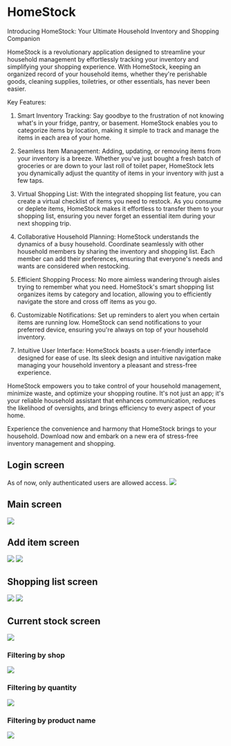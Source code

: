 # HomeStock
Introducing HomeStock: Your Ultimate Household Inventory and Shopping Companion

HomeStock is a revolutionary application designed to streamline your household management by effortlessly tracking your inventory and simplifying your shopping experience. With HomeStock, keeping an organized record of your household items, whether they're perishable goods, cleaning supplies, toiletries, or other essentials, has never been easier.

Key Features:

1. Smart Inventory Tracking: Say goodbye to the frustration of not knowing what's in your fridge, pantry, or basement. HomeStock enables you to categorize items by location, making it simple to track and manage the items in each area of your home.

2. Seamless Item Management: Adding, updating, or removing items from your inventory is a breeze. Whether you've just bought a fresh batch of groceries or are down to your last roll of toilet paper, HomeStock lets you dynamically adjust the quantity of items in your inventory with just a few taps.

3. Virtual Shopping List: With the integrated shopping list feature, you can create a virtual checklist of items you need to restock. As you consume or deplete items, HomeStock makes it effortless to transfer them to your shopping list, ensuring you never forget an essential item during your next shopping trip.

4. Collaborative Household Planning: HomeStock understands the dynamics of a busy household. Coordinate seamlessly with other household members by sharing the inventory and shopping list. Each member can add their preferences, ensuring that everyone's needs and wants are considered when restocking.

5. Efficient Shopping Process: No more aimless wandering through aisles trying to remember what you need. HomeStock's smart shopping list organizes items by category and location, allowing you to efficiently navigate the store and cross off items as you go.

6. Customizable Notifications: Set up reminders to alert you when certain items are running low. HomeStock can send notifications to your preferred device, ensuring you're always on top of your household inventory.

7. Intuitive User Interface: HomeStock boasts a user-friendly interface designed for ease of use. Its sleek design and intuitive navigation make managing your household inventory a pleasant and stress-free experience.

HomeStock empowers you to take control of your household management, minimize waste, and optimize your shopping routine. It's not just an app; it's your reliable household assistant that enhances communication, reduces the likelihood of oversights, and brings efficiency to every aspect of your home.

Experience the convenience and harmony that HomeStock brings to your household. Download now and embark on a new era of stress-free inventory management and shopping.

## Login screen
As of now, only authenticated users are allowed access.
<img src="https://github.com/Larsdotpy/whats-in-stock/assets/103534528/37f584d7-489c-46dd-9e27-a7cc73a5d01b">


## Main screen
<img src="https://github.com/Larsdotpy/whats-in-stock/assets/103534528/667ec31a-4d57-4af6-a40e-2fafaed35ff6">

## Add item screen
<img src="https://github.com/Larsdotpy/whats-in-stock/assets/103534528/d8ee59b4-7361-403c-b352-62bf7593a798">

<img src="https://github.com/Larsdotpy/whats-in-stock/assets/103534528/a339d1cc-672e-4b12-88cb-c100e27ec2bd">

## Shopping list screen
<img src="https://github.com/Larsdotpy/whats-in-stock/assets/103534528/228c8594-993e-45de-b39b-916cde268680">

<img src="https://github.com/Larsdotpy/whats-in-stock/assets/103534528/9d28ce3f-7dca-437a-b5b6-e8dc765e4231">

## Current stock screen
<img src="https://github.com/Larsdotpy/whats-in-stock/assets/103534528/b3b8c06a-7f04-424d-97aa-c08ac7270141">

### Filtering by shop
<img src="https://github.com/Larsdotpy/whats-in-stock/assets/103534528/41f874e7-f3a2-4c13-b38a-1b07eb712e1e">

### Filtering by quantity
<img src="https://github.com/Larsdotpy/whats-in-stock/assets/103534528/7bccdfb4-f27a-47c7-b490-41a25af40901">

### Filtering by product name
<img src="https://github.com/Larsdotpy/whats-in-stock/assets/103534528/c071b971-245d-4b5a-aab8-c944bbea91b2">

